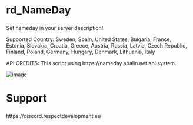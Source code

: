 

<h1>rd_NameDay</h1>

###
<p>Set nameday in your server description!</p>

<p>Supported Country: Sweden, Spain, United States, Bulgaria, France, Estonia, Slovakia, Croatia, Greece, Austria, Russia, Latvia, Czech Republic, Finland, Poland, Germany, Hungary, Denmark, Lithuania, Italy</p>


<p>API CREDITS: This script using https://nameday.abalin.net api system.</p>

![image](https://github.com/respectdevelopment/rd_NameDay/assets/143709835/06c5293f-addb-40ac-bb9f-fe2285a2cda0)

###

<h1>Support</h1>

###

<p>https://discord.respectdevelopment.eu</p>

###




